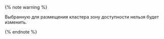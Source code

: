 {% note warning %}

Выбранную для размещения кластера зону доступности нельзя будет изменить.

{% endnote %}
